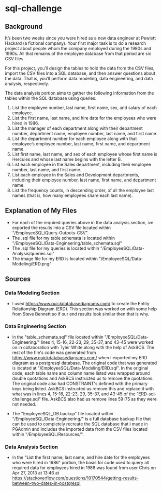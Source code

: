 # sql-challenge
## Background

It’s been two weeks since you were hired as a new data engineer at Pewlett Hackard (a fictional company). Your first major task is to do a research project about people whom the company employed during the 1980s and 1990s. All that remains of the employee database from that period are six CSV files.

For this project, you’ll design the tables to hold the data from the CSV files, import the CSV files into a SQL database, and then answer questions about the data. That is, you’ll perform data modeling, data engineering, and data analysis, respectively.

The data analysis portion aims to gather the following information from the tables within the SQL database using queries:

1. List the employee number, last name, first name, sex, and salary of each employee.
2. List the first name, last name, and hire date for the employees who were hired in 1986.
3. List the manager of each department along with their department number, department name, employee number, last name, and first name.
4. List the department number for each employee along with that employee’s employee number, last name, first name, and department name.
5. List first name, last name, and sex of each employee whose first name is Hercules and whose last name begins with the letter B.
6. List each employee in the Sales department, including their employee number, last name, and first name.
7. List each employee in the Sales and Development departments, including their employee number, last name, first name, and department name.
8. List the frequency counts, in descending order, of all the employee last names (that is, how many employees share each last name).

## Explanation of My Files

- For each of the required queries above in the data analysis section, ive exported the results into a CSV file located within "/EmployeeSQL/Query-Outputs-CSV".
- The .sql file for my table schemata is located within "/EmployeeSQL/Data-Engineering/table_schemata.sql"
- The .sql file for my queries is located within "/EmployeeSQL/Data-Analysis/queries.sql"
- The image file for my ERD is located within "/EmployeeSQL/Data-Modeling/ERD.png"

## Sources
### Data Modeling Section

- I used https://www.quickdatabasediagrams.com/ to create the Entity Relationship Diagram (ERD). This section was worked on with some help from Steve Bennett so if our end results look similar then that is why.

### Data Engineering Section

- In the "table_schemata.sql" file located within "/EmployeeSQL/Data-Engineering/" lines 4, 15-16, 22-23, 29, 35-37, and 43-45 were worked on in collaboration with Tyler White along with the help of AskBCS. The rest of the file's code was generated from https://www.quickdatabasediagrams.com/ when i exported my ERD diagram as a postgresql database. The original code that was generated is located at "/EmployeeSQL/Data-Modeling/ERD.sql". In the original code, each table name and column name listed was wrapped around double quotations and AskBCS instructed us to remove the quotations. The original code also had CONSTRAINT's defined with the primary keys being listed. AskBCS instructed us remove this and replace it with what was in lines 4, 15-16, 22-23, 29, 35-37, and 43-45 of the "ERD-sql-challenge.sql" file. AskBCS also had us remove lines 59-75 as they were not needed.

- The "EmployeeSQL_DB.backup" file located within "/EmployeeSQL/Data-Engineering/" is a full database backup file that can be used to completely recreate the SQL database that i made in PGAdmin and includes the imported data from the CSV files located within "/EmployeeSQL/Resources/".

### Data Analysis Section

- In the "List the first name, last name, and hire date for the employees who were hired in 1986" portion, the basis for code used to query all required data for employees hired in 1986 was found from user Chris on Apr 27, 2013 at 13:46 at https://stackoverflow.com/questions/10170544/getting-results-between-two-dates-in-postgresql
